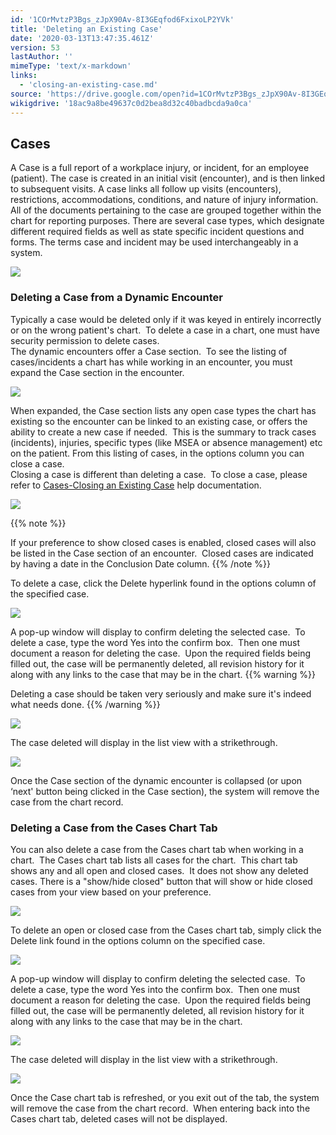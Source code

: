 ```yaml
---
id: '1COrMvtzP3Bgs_zJpX90Av-8I3GEqfod6FxixoLP2YVk'
title: 'Deleting an Existing Case'
date: '2020-03-13T13:47:35.461Z'
version: 53
lastAuthor: ''
mimeType: 'text/x-markdown'
links:
  - 'closing-an-existing-case.md'
source: 'https://drive.google.com/open?id=1COrMvtzP3Bgs_zJpX90Av-8I3GEqfod6FxixoLP2YVk'
wikigdrive: '18ac9a8be49637c0d2bea8d32c40badbcda9a0ca'
---
```

## **Cases**

A Case is a full report of a workplace injury, or incident, for an employee (patient). The case is created in an initial visit (encounter), and is then linked to subsequent visits. A case links all follow up visits (encounters), restrictions, accommodations, conditions, and nature of injury information. All of the documents pertaining to the case are grouped together within the chart for reporting purposes. There are several case types, which designate different required fields as well as state specific incident questions and forms. The terms case and incident may be used interchangeably in a system.

![](../deleting-an-existing-case.assets/d3b10ccf15d72457b237ed4897aa1d57.png)



### **Deleting a Case from a Dynamic Encounter**

Typically a case would be deleted only if it was keyed in entirely incorrectly or on the wrong patient's chart.  To delete a case in a chart, one must have security permission to delete cases.  
The dynamic encounters offer a Case section.  To see the listing of cases/incidents a chart has while working in an encounter, you must expand the Case section in the encounter.  


![](../deleting-an-existing-case.assets/53634e10054f1002bb6009bf2c547b91.png)


When expanded, the Case section lists any open case types the chart has existing so the encounter can be linked to an existing case, or offers the ability to create a new case if needed.  This is the summary to track cases (incidents), injuries, specific types (like MSEA or absence management) etc on the patient. From this listing of cases, in the options column you can close a case.  
Closing a case is different than deleting a case.  To close a case, please refer to [Cases-Closing an Existing Case](closing-an-existing-case.md) help documentation.


![](../deleting-an-existing-case.assets/18921c2387fcc7f02fc8d1f87c2badfc.png)


{{% note %}}

If your preference to show closed cases is enabled, closed cases will also be listed in the Case section of an encounter.  Closed cases are indicated by having a date in the Conclusion Date column.
{{% /note %}}

To delete a case, click the Delete hyperlink found in the options column of the specified case.


![](../deleting-an-existing-case.assets/18704bb19021f0565273f38853a26671.png)


A pop-up window will display to confirm deleting the selected case.  To delete a case, type the word Yes into the confirm box.  Then one must document a reason for deleting the case.  Upon the required fields being filled out, the case will be permanently deleted, all revision history for it along with any links to the case that may be in the chart.
{{% warning %}}

Deleting a case should be taken very seriously and make sure it's indeed what needs done.
{{% /warning %}}


![](../deleting-an-existing-case.assets/b31b13bdbe09ef480d54dc54e8298e95.png)


The case deleted will display in the list view with a strikethrough.


![](../deleting-an-existing-case.assets/9a76f2165ce2a1c6da2971635e0630c7.png)


Once the Case section of the dynamic encounter is collapsed (or upon ‘next' button being clicked in the Case section), the system will remove the case from the chart record.

### **Deleting a Case from the Cases Chart Tab**

You can also delete a case from the Cases chart tab when working in a chart.  The Cases chart tab lists all cases for the chart.  This chart tab shows any and all open and closed cases.  It does not show any deleted cases. There is a "show/hide closed" button that will show or hide closed cases from your view based on your preference.


![](../deleting-an-existing-case.assets/09101ce840af093754783a8ed656f96e.png)


To delete an open or closed case from the Cases chart tab, simply click the Delete link found in the options column on the specified case.


![](../deleting-an-existing-case.assets/4b86a00fa449c34d2381c20529664508.png)


A pop-up window will display to confirm deleting the selected case.  To delete a case, type the word Yes into the confirm box.  Then one must document a reason for deleting the case.  Upon the required fields being filled out, the case will be permanently deleted, all revision history for it along with any links to the case that may be in the chart.


![](../deleting-an-existing-case.assets/b31b13bdbe09ef480d54dc54e8298e95.png)


The case deleted will display in the list view with a strikethrough.


![](../deleting-an-existing-case.assets/55b24f96c996c442d1f7191fd81a635d.png)


Once the Case chart tab is refreshed, or you exit out of the tab, the system will remove the case from the chart record.  When entering back into the Cases chart tab, deleted cases will not be displayed.

